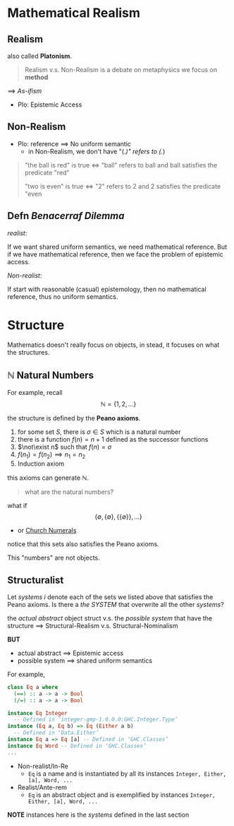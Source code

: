 # Mathematical Realism

## Realism

also called **Platonism**.

> Realism v.s. Non-Realism is a debate on metaphysics
> we focus on **method**

$\implies$ *As-ifism*

* Plo: Epistemic Access

## Non-Realism

* Plo: reference $\implies$ No uniform semantic
  + in Non-Realism, we don't have "(.*)" refers to (.*)

> "the ball is red" is true $\iff$ "ball" refers to ball and ball satisfies the predicate "red"
>
> "two is even" is true $\iff$ "2" refers to 2 and 2 satisfies the predicate "even

## **Defn** *Benacerraf Dilemma*

*realist*:

If we want shared uniform semantics, we need mathematical reference.
But if we have mathematical reference, 
then we face the problem of epistemic access.

*Non-realist*:

If start with reasonable (casual) epistemology, 
then no mathematical reference, 
thus no uniform semantics.

# Structure

Mathematics doesn't really focus on objects, 
in stead, it focuses on what the structures.

## $\mathbb{N}$ Natural Numbers

For example, recall
$$
\mathbb{N} = \{1, 2, \ldots\}
$$

the structure is defined by the **Peano axioms**.
1. for some set $S$, there is $\sigma \in S$ which is a natural number
2. there is a function $f(n) = n + 1$ defined as the successor functions
3. $\not\exist n$ such that $f(n) = \sigma$
4. $f(n_1) = f(n_2) \implies n_1 = n_2$
5. Induction axiom

this axioms can generate $\mathbb{N}$.

> what are the natural numbers?

what if 
$$
\{ \emptyset, \{\emptyset\}, \{\{\emptyset\}\}, \ldots \}
$$
* or [Church Numerals](https://eyh0602.github.io/2021/03/21/Lambda2/)

notice that this sets also satisfies the Peano axioms.

This "numbers" are not objects.

## Structuralist

Let *systems i* denote each of the sets we listed above that satisfies the Peano axioms.
Is there a *the SYSTEM* that overwrite all the other *systems*?

the *actual abstract* object struct v.s. the *possible system* that have the structure 
$\implies$ 
Structural-Realism v.s. Structural-Nominalism

**BUT**
* actual abstract $\implies$ Epistemic access
* possible system $\implies$ shared uniform semantics

For example, 

```haskell
class Eq a where
  (==) :: a -> a -> Bool
  (/=) :: a -> a -> Bool

instance Eq Integer
  -- Defined in ‘integer-gmp-1.0.0.0:GHC.Integer.Type’
instance (Eq a, Eq b) => Eq (Either a b)
  -- Defined in ‘Data.Either’
instance Eq a => Eq [a] -- Defined in ‘GHC.Classes’
instance Eq Word -- Defined in ‘GHC.Classes’
...
```

* Non-realist/In-Re
  + `Eq` is a name and is instantiated by all its instances `Integer, Either, [a], Word, ...`
* Realist/Ante-rem
  + `Eq` is an abstract object and is exemplified by instances `Integer, Either, [a], Word, ...`

**NOTE** instances here is the *systems* defined in the last section
